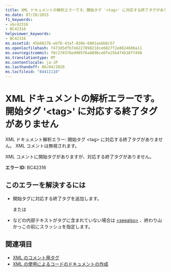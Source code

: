 ```yaml
---
title: XML ドキュメントの解析エラーです。開始タグ '<tag>' に対応する終了タグがありません
ms.date: 07/20/2015
f1_keywords:
- vbc42316
- BC42316
helpviewer_keywords:
- BC42316
ms.assetid: 45b68176-ebf6-43af-820e-6801aabb6c57
ms.openlocfilehash: f473d5dfb7e6227898218ce6827f2e8824686a11
ms.sourcegitcommit: f8c270376ed905f6a8896ce0fe25b4f4b38ff498
ms.translationtype: MT
ms.contentlocale: ja-JP
ms.lasthandoff: 06/04/2020
ms.locfileid: "84411110"
---
```

# <a name="xml-documentation-parse-error-start-tag-tag-doesnt-have-a-matching-end-tag"></a>XML ドキュメントの解析エラーです。開始タグ '\<tag>' に対応する終了タグがありません
XML ドキュメント解析エラー: 開始タグ \<tag> に対応する終了タグがありません。 XML コメントは無視されます。  
  
 XML コメントに開始タグがありますが、対応する終了タグがありません。  
  
 **エラー ID:** BC42316  
  
## <a name="to-correct-this-error"></a>このエラーを解決するには  
  
- 開始タグに対応する終了タグを追加します。  
  
     または  
  
- などの内部テキストがタグに含まれていない場合は [\<seealso>](../language-reference/xmldoc/seealso.md) 、終わり山かっこの前にスラッシュを指定します。  
  
## <a name="see-also"></a>関連項目

- [XML のコメント用タグ](../language-reference/xmldoc/index.md)
- [XML の使用によるコードのドキュメントの作成](../programming-guide/program-structure/documenting-your-code-with-xml.md)
